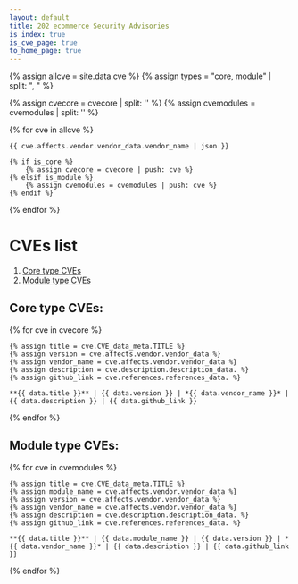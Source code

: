 ```yaml
---
layout: default
title: 202 ecommerce Security Advisories
is_index: true
is_cve_page: true
to_home_page: true
---
```


{% assign allcve = site.data.cve %}
{% assign types = "core, module" | split: ", " %}

{% assign cvecore = cvecore | split: '' %}
{% assign cvemodules = cvemodules | split: '' %}

{% for cve in allcve %}

    {{ cve.affects.vendor.vendor_data.vendor_name | json }}

    {% if is_core %}
        {% assign cvecore = cvecore | push: cve %}
    {% elsif is_module %}
        {% assign cvemodules = cvemodules | push: cve %}
    {% endif %}

{% endfor %}


# CVEs list

1. [Core type CVEs](#core-type-cves)
2. [Module type CVEs](#module-type-cves)

## Core type CVEs:

{% for cve in cvecore %}

    {% assign title = cve.CVE_data_meta.TITLE %}
    {% assign version = cve.affects.vendor.vendor_data %}
    {% assign vendor_name = cve.affects.vendor.vendor_data %}
    {% assign description = cve.description.description_data. %}
    {% assign github_link = cve.references.references_data. %}

    **{{ data.title }}** | {{ data.version }} | *{{ data.vendor_name }}* | {{ data.description }} | {{ data.github_link }}

{% endfor %}

## Module type CVEs:

{% for cve in cvemodules %}

    {% assign title = cve.CVE_data_meta.TITLE %}
    {% assign module_name = cve.affects.vendor.vendor_data %}
    {% assign version = cve.affects.vendor.vendor_data %}
    {% assign vendor_name = cve.affects.vendor.vendor_data %}
    {% assign description = cve.description.description_data. %}
    {% assign github_link = cve.references.references_data. %}

    **{{ data.title }}** | {{ data.module_name }} | {{ data.version }} | *{{ data.vendor_name }}* | {{ data.description }} | {{ data.github_link }}

{% endfor %}
